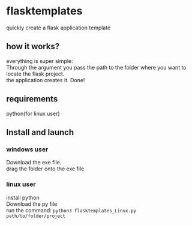 # flasktemplates
quickly create a flask application template

## how it works?
everything is super simple:    
Through the argument you pass the path to the folder where you want to locate the flask project.    
the application creates it.
Done!

## requirements
python(for linux user)

## Install and launch
### windows user
Download the exe file.  
drag the folder onto the exe file
### linux user
install python  
Download the py file  
run the command: `python3 flasktemplates_Linux.py path/to/folder/project`
